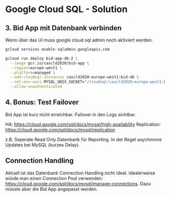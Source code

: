 # Google Cloud SQL - Solution

## 3. Bid App mit Datenbank verbinden

Wenn über das UI muss google cloud sql admin noch aktiviert werden.

```sh
gcloud services enable sqladmin.googleapis.com
```

```sh
gcloud run deploy bid-app-db-2 \
  --image gcr.io/cascld2020/bid-app \
  --region=europe-west1 \
  --platform=managed \
  --add-cloudsql-instances cascld2020:europe-west1:bid-db \
  --set-env-vars MYSQL_UNIX_SOCKET="/cloudsql/cascld2020:europe-west1:bid-db",MYSQL_PASSWORD="password123" \
  --allow-unauthenticated
```

## 4. Bonus: Test Failover

Bid App ist kurz nicht erreichbar. Failover in den Logs sichtbar.

HA: https://cloud.google.com/sql/docs/mysql/high-availability
Replication: https://cloud.google.com/sql/docs/mysql/replication

z.B. Seperate Read Only Datenbank für Reporting.
In der Regel asychnrone Updates bei MySQL (kurzes Delay).

## Connection Handling

Aktuell ist das Datenbank Connection Handling nicht ideal.
Idealerweise würde man einen Connection Pool verwenden: https://cloud.google.com/sql/docs/mysql/manage-connections. 
Dazu müsste aber die Bid App angepasst werden.
